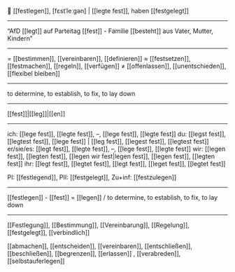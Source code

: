 🏁 [[festlegen]], [fɛstˈleːɡən] | [[legte fest]], haben [[festgelegt]]

---
“AfD [[legt]] auf Parteitag [[fest]] - Familie [[besteht]] aus Vater, Mutter, Kindern”

---
= [[bestimmen]], [[vereinbaren]], [[definieren]]
≈ [[festsetzen]], [[festmachen]], [[regeln]], [[verfügen]]
≠ [[offenlassen]], [[unentschieden]], [[flexibel bleiben]]

---
to determine, to establish, to fix, to lay down

---
[[fest]]|[[leg]]|[[en]]

---
ich: [[lege fest]], [[legte fest]], –, [[lege fest]], [[legte fest]]
du: [[legst fest]], [[legtest fest]], [[lege fest]] | [[leg fest]], [[legest fest]], [[legtest fest]]
er/sie/es: [[legt fest]], [[legte fest]], –, [[lege fest]], [[legte fest]]
wir: [[legen fest]], [[legten fest]], [[legen wir fest|legen fest]], [[legen fest]], [[legten fest]]
ihr: [[legt fest]], [[legtet fest]], [[legt fest]], [[leget fest]], [[legtet fest]]

PI: [[festlegend]], PII: [[festgelegt]], Zu+inf: [[festzulegen]]

---
[[festlegen]] - [[fest]] = [[legen]] / to determine, to establish, to fix, to lay down

---
[[Festlegung]], [[Bestimmung]], [[Vereinbarung]], [[Regelung]], [[festgelegt]], [[verbindlich]]

[[abmachen]], [[entscheiden]], [[vereinbaren]], [[entschließen]], [[beschließen]], [[begrenzen]], [[erlassen]]
, [[verabreden]], [[selbstauferlegen]]